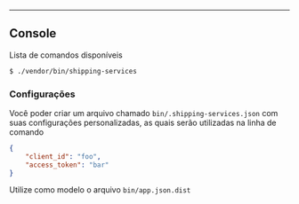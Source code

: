 ---

## Console

Lista de comandos disponíveis

```bash
$ ./vendor/bin/shipping-services
```

### Configurações

Você poder criar um arquivo chamado ``bin/.shipping-services.json`` com suas configurações personalizadas, as quais serão utilizadas na linha de comando

```JSON
{
    "client_id": "foo",
    "access_token": "bar"
}
```

Utilize como modelo o arquivo ``bin/app.json.dist``
